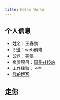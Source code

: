 ```yaml
---
title: Hello World
---
```


## 个人信息

* 姓名：王春鹏
* 职业：web前端
* 公司：美信
* 负责项目：[国美+H5站](https://m.gomeplus.com)
* 工作经验： 4年
* [我的博客](http://woshuone.com)

## [走你](http://woshuone.com)
